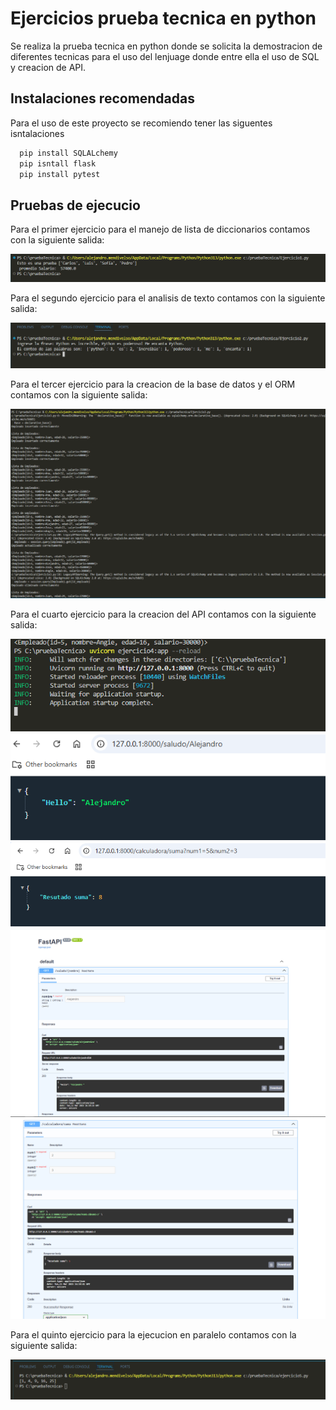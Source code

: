 
# Ejercicios prueba tecnica en python

Se realiza la prueba tecnica en python donde se solicita la demostracion de diferentes tecnicas para el uso del lenjuage donde entre ella el uso de SQL y creacion de API.




## Instalaciones recomendadas

Para el uso de este proyecto se recomiendo tener las siguentes isntalaciones

```bash
  pip install SQLALchemy
  pip isntall flask
  pip install pytest
```
    
## Pruebas de ejecucio

Para el primer ejercicio para el manejo de lista de diccionarios contamos con la siguiente salida:

![App Screenshot](Pruebas/Ejercicio1.png)

Para el segundo ejercicio para el analisis de texto contamos con la siguiente salida:

![App Screenshot](Pruebas/Ejercicio2.png)

Para el tercer ejercicio para la creacion de la base de datos y el ORM contamos con la siguiente salida:

![App Screenshot](Pruebas/Ejercicio3.png)

Para el cuarto ejercicio para la creacion del API contamos con la siguiente salida:

![App Screenshot](Pruebas/Ejercicio4.1.png)
![App Screenshot](Pruebas/Ejercicio4.2.png)
![App Screenshot](Pruebas/Ejercicio4.3.png)
![App Screenshot](Pruebas/Ejercicio4.4.png)
![App Screenshot](Pruebas/Ejercicio4.5.png)

Para el quinto ejercicio para la ejecucion en paralelo contamos con la siguiente salida:

![App Screenshot](Pruebas/Ejercicio5.png)


